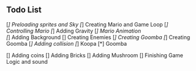 ## Todo List
[*] Preloading sprites and Sky
[*] Creating Mario and Game Loop
[*] Controlling Mario 
[*] Adding Gravity
[*] Mario Animation  
[*] Adding Background 
[] Creating Enemies
    [*] Creating Goomba
    [*] Creating Goomba
[*] Adding collision 
    [*] Koopa
    [*] Goomba
    
[] Adding coins 
[] Adding Bricks
[] Adding Mushroom
[] Finishing Game Logic and sound